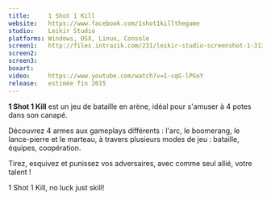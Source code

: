```yaml
---
title:     1 Shot 1 Kill
website:   https://www.facebook.com/1shot1killthegame
studio:    Leikir Studio
platforms: Windows, OSX, Linux, Console
screen1:   http://files.intrazik.com/231/leikir-studio-screenshot-1-3133-493-20150414-174802.jpg
screen2:
screen3:
boxart:
video:     https://www.youtube.com/watch?v=I-cqG-lPGoY
release:   estimée fin 2015
---
```


**1 Shot 1 Kill** est un jeu de bataille en arène, idéal pour s'amuser à 4 potes dans son canapé. 

Découvrez 4 armes aux gameplays différents : l'arc, le boomerang, le lance-pierre et le marteau, à travers plusieurs modes de jeu : bataille, équipes, coopération. 

Tirez, esquivez et punissez vos adversaires, avec comme seul allié, votre talent ! 

1 Shot 1 Kill, no luck just skill!
